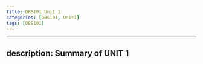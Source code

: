 ```yaml
---
Title: DBS101 Unit 1
categories: [DBS101, Unit1]
tags: [DBS101]
---
```

---
description: Summary of UNIT 1
---